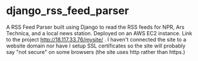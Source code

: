 # django_rss_feed_parser
A RSS Feed Parser built using Django to read the RSS feeds for NPR, Ars Technica, and a local news station. Deployed on an AWS EC2 instance. Link to the project http://18.117.33.76/mysite/ . I haven't connected the site to a website domain nor have I setup SSL certificates so the site will probably say "not secure" on some browsers (the site uses http rather than https.)
